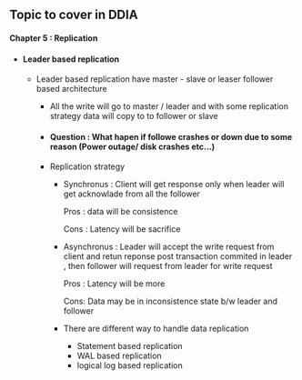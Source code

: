## Topic to cover in DDIA

#### Chapter 5 : Replication

* #### Leader based replication
        
    * Leader based replication have master - slave or leaser follower based architecture

        * All the write will go to master / leader and with some replication strategy data will copy to 
            to follower or slave

        * #### <b >Question</b> :  What hapen if followe crashes or down due to some reason (Power outage/ disk crashes etc...)
        
        * Replication strategy 

            * Synchronus : Client will get response only when leader will get acknowlade from all the follower 

                Pros : data will be consistence
                
                Cons : Latency will be sacrifice
            
            * Asynchronus : Leader will accept the write request from client and retun reponse post transaction commited in leader , then follower will request from leader for write request

                Pros : Latency will be more

                Cons: Data may be in inconsistence state b/w leader and follower

            * There are different way to handle data replication

                * Statement based replication
                * WAL  based replication
                * logical log based replication


